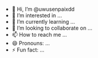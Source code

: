 - 👋 Hi, I’m @uwusenpaixdd
- 👀 I’m interested in ...
- 🌱 I’m currently learning ...
- 💞️ I’m looking to collaborate on ...
- 📫 How to reach me ...
- 😄 Pronouns: ...
- ⚡ Fun fact: ...

<!---
uwusenpaixdd/uwusenpaixdd is a ✨ special ✨ repository because its `README.md` (this file) appears on your GitHub profile.
You can click the Preview link to take a look at your changes.
--->
